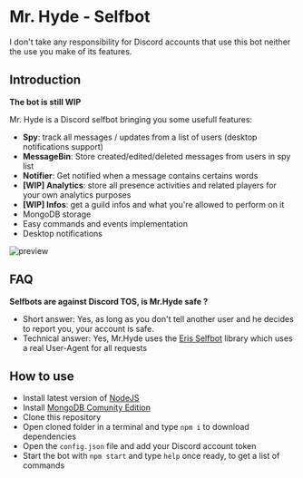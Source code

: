 # Mr. Hyde - Selfbot
I don't take any responsibility for Discord accounts that use this bot neither the use you make of its features.
## Introduction
**The bot is still WIP** 

Mr. Hyde is a Discord selfbot bringing you some usefull features:
 - **Spy**: track all messages / updates from a list of users (desktop notifications support)
 - **MessageBin**: Store created/edited/deleted messages from users in spy list
 - **Notifier**: Get notified when a message contains certains words
 - **[WIP] Analytics**: store all presence activities and related players for your own analytics purposes
 - **[WIP] Infos**: get a guild infos and what you're allowed to perform on it
 - MongoDB storage
 - Easy commands and events implementation
 - Desktop notifications
 
 ![preview](https://s8.gifyu.com/images/previewd29705674e361f4a.gif)
 
## FAQ
**Selfbots are against Discord TOS, is Mr.Hyde  safe ?**
- Short answer: Yes, as long  as you don't tell another user and he decides to report you, your account is safe.
- Technical answer: Yes, Mr.Hyde uses the [Eris Selfbot](https://github.com/erupcja/eris) library which uses a real User-Agent for all requests

## How to use
- Install latest version of [NodeJS](https://nodejs.org/en/download/)
- Install [MongoDB Comunity Edition](https://www.mongodb.com/try/download/community?tck=docs_server)
- Clone this repository
- Open cloned folder in a terminal and type `npm i` to download dependencies
- Open the `config.json` file and add your Discord account token
- Start the bot with `npm start` and type `help` once ready, to get a list of commands
